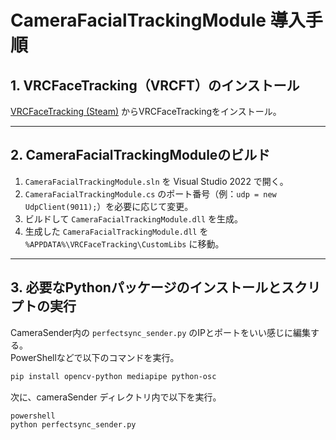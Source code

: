 # CameraFacialTrackingModule 導入手順

## 1. VRCFaceTracking（VRCFT）のインストール

[VRCFaceTracking (Steam)](https://store.steampowered.com/app/3329480/VRCFaceTracking/?l=japanese) からVRCFaceTrackingをインストール。

---

## 2. CameraFacialTrackingModuleのビルド

1. `CameraFacialTrackingModule.sln` を Visual Studio 2022 で開く。
2. `CameraFacialTrackingModule.cs` のポート番号（例：`udp = new UdpClient(9011);`）を必要に応じて変更。
3. ビルドして `CameraFacialTrackingModule.dll` を生成。
4. 生成した `CameraFacialTrackingModule.dll` を `%APPDATA%\VRCFaceTracking\CustomLibs` に移動。

---

## 3. 必要なPythonパッケージのインストールとスクリプトの実行

CameraSender内の `perfectsync_sender.py` のIPとポートをいい感じに編集する。  
PowerShellなどで以下のコマンドを実行。

```powershell
pip install opencv-python mediapipe python-osc
```

次に、cameraSender ディレクトリ内で以下を実行。

```
powershell
python perfectsync_sender.py
```